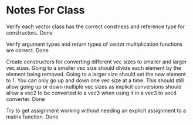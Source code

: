 # Notes For Class

Verify each vector class has the correct constness and reference type for constructors. Done

Verify argument types and return types of vector multiplication functions are correct. Done

Create constructors for converting different vec sizes to smaller and larger vec sizes. Going to a smaller vec size
should divide each element by the element being removed. Going to a larger size should set the new element to 1.
You can only go up and down one vec size at a time. This should still allow going up or down multiple vec sizes as
implicit conversions should allow a vec2 to be converted to a vec3 when using it in a vec3 to vec4 converter. Done

Try to get assignment working without needing an explicit assignment to a matrix function. Done
